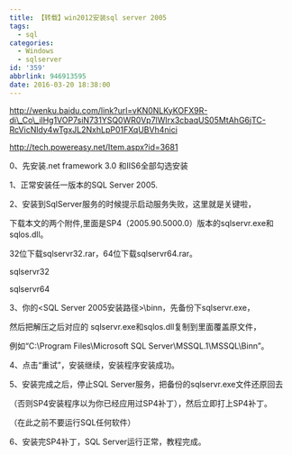```yaml
---
title: 【转载】win2012安装sql server 2005
tags:
  - sql
categories:
  - Windows
  - sqlserver
id: '359'
abbrlink: 946913595
date: 2016-03-20 18:38:00
---
```


http://wenku.baidu.com/link?url=vKN0NLKyKOFX9R-di\_Co\_ilHg1VOP7siN731YSQ0WR0Vp7lWIrx3cbaqUS05MtAhG6jTC-RcVicNldy4wTgxJL2NxhLpP01FXqUBVh4nici

  

http://tech.powereasy.net/Item.aspx?id=3681

  

0、先安装.net framework 3.0 和IIS6全部勾选安装

  

1、正常安装任一版本的SQL Server 2005.

  

2、安装到SqlServer服务的时候提示启动服务失败，这里就是关键啦，

下载本文的两个附件,里面是SP4（2005.90.5000.0）版本的sqlservr.exe和sqlos.dll。

32位下载sqlservr32.rar，64位下载sqlservr64.rar。

sqlservr32

sqlservr64

  

3、你的<SQL Server 2005安装路径>\\binn，先备份下sqlservr.exe，

然后把解压之后对应的 sqlservr.exe和sqlos.dll复制到里面覆盖原文件，

例如“C:\\Program Files\\Microsoft SQL Server\\MSSQL.1\\MSSQL\\Binn”。

  

4、点击“重试”，安装继续，安装程序安装成功。

  

5、安装完成之后，停止SQL Server服务，把备份的sqlservr.exe文件还原回去

（否则SP4安装程序以为你已经应用过SP4补丁），然后立即打上SP4补丁。

（在此之前不要运行SQL任何软件）

  

6、安装完SP4补丁，SQL Server运行正常，教程完成。